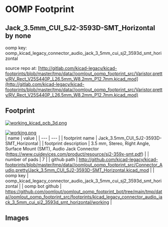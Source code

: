 # OOMP Footprint  
## Jack_3.5mm_CUI_SJ2-3593D-SMT_Horizontal  by none  
  
oomp key: oomp_kicad_legacy_connector_audio_jack_3_5mm_cui_sj2_3593d_smt_horizontal  
  
source repo at: [http://gitlab.com/kicad-legacy/kicad-footprints/blob/master/tmp/data//oomlout_oomp_footprint_src/Varistor.pretty/RV_Rect_V25S440P_L26.5mm_W8.2mm_P12.7mm.kicad_mod](http://gitlab.com/kicad-legacy/kicad-footprints/blob/master/tmp/data//oomlout_oomp_footprint_src/Varistor.pretty/RV_Rect_V25S440P_L26.5mm_W8.2mm_P12.7mm.kicad_mod)  
## Footprint  
  
[![working_kicad_pcb_3d.png](working_kicad_pcb_3d_600.png)](working_kicad_pcb_3d.png)  
  
[![working.png](working_600.png)](working.png)  
| name | value | 
| --- | --- | 
| footprint name | Jack_3.5mm_CUI_SJ2-3593D-SMT_Horizontal | 
| footprint description | 3.5 mm, Stereo, Right Angle, Surface Mount (SMT), Audio Jack Connector (https://www.cuidevices.com/product/resource/sj2-359x-smt.pdf) | 
| number of pads | 7 | 
| github path | http://github.com/kicad-legacy/kicad-footprints/blob/master/tmp/data//oomlout_oomp_footprint_src/Connector_Audio.pretty/Jack_3.5mm_CUI_SJ2-3593D-SMT_Horizontal.kicad_mod | 
| oomp key | oomp_kicad_legacy_connector_audio_jack_3_5mm_cui_sj2_3593d_smt_horizontal | 
| oomp bot github | https://github.com/oomlout/oomlout_oomp_footprint_bot/tree/main/tmp/data//oomlout_oomp_footprint_src/footprints/kicad_legacy_connector_audio_jack_3_5mm_cui_sj2_3593d_smt_horizontal/working | 
## Images  
